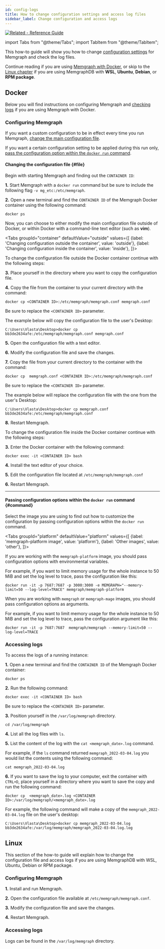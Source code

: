 ```yaml
---
id: config-logs 
title: How to change configuration settings and access log files
sidebar_label: Change configuration and access logs
---
```


[![Related - Reference Guide](https://img.shields.io/static/v1?label=Related&message=Reference%20Guide&color=yellow&style=for-the-badge)](/reference-guide/configuration.md)

import Tabs from "@theme/Tabs"; 
import TabItem from "@theme/TabItem";

This how-to guide will show you how to change [configuration settings](/reference-guide/configuration.md) for
Memgraph and check the log files.

Continue reading if you are using [Memgraph with Docker](#docker), or skip to
the [Linux chapter](#linux) if you are using MemgraphDB with **WSL**,
**Ubuntu**, **Debian**, or **RPM package**.

## Docker

Below you will find instructions on configuring Memgraph and [checking
logs](#accessing-logs) if you are using Memgraph with Docker.

### Configuring Memgraph

If you want a custom configuration to be in effect every time you run Memgraph,
[change the main configuration file](#file). 

If you want a certain configuration setting to be applied during this run only,
[pass the configuration option within the `docker run` command](#command).

#### Changing the configuration file {#file}

Begin with starting Memgraph and finding out the `CONTAINER ID`:

**1.** Start Memgraph with a `docker run` command but be sure to include the
following flag `-v mg_etc:/etc/memgraph`. 

**2.** Open a new terminal and find the `CONTAINER ID` of the Memgraph Docker
container using the following command:

```plaintext
docker ps
```

Now, you can choose to either modify the main configuration file outside of
Docker, or within Docker with a command-line text editor (such as **vim**).

<Tabs
  groupId="container"
  defaultValue="outside"
  values={[
    {label: 'Changing configuration outside the container', value: 'outside'},
    {label: 'Changing configuration inside the container', value: 'inside'},
  ]}>
    <TabItem value="outside">

To change the configuration file outside the Docker container continue with the
following steps:

**3.** Place yourself in the directory where you want to copy the configuration
file. 

**4.** Copy the file from the container to your current directory with the
command:

```plaintext
docker cp <CONTAINER ID>:/etc/memgraph/memgraph.conf memgraph.conf
```

Be sure to replace the `<CONTAINER ID>` parameter.

The example below will copy the configuration file to the user's Desktop: 

```plaintext
C:\Users\Vlasta\Desktop>docker cp bb3de2634afe:/etc/memgraph/memgraph.conf memgraph.conf
```

**5.** Open the configuration file with a text editor. 

**6.** Modify the configuration file and save the changes.

**7.** Copy the file from your current directory to the container with the
command:

```plaintext
docker cp  memgraph.conf <CONTAINER ID>:/etc/memgraph/memgraph.conf
```

Be sure to replace the `<CONTAINER ID>` parameter.

The example below will replace the configuration file with the one from the
user's Desktop: 

```plaintext
C:\Users\Vlasta\Desktop>docker cp memgraph.conf bb3de2634afe:/etc/memgraph/memgraph.conf
```

**8.** Restart Memgraph.

   </TabItem>
   <TabItem value="inside">

To change the configuration file inside the Docker container continue with the
following steps:

**3.** Enter the Docker container with the following command:

```plaintext
docker exec -it <CONTAINER ID> bash
```

**4.** Install the text editor of your choice.

**5.** Edit the configuration file located at `/etc/memgraph/memgraph.conf`

**6.** Restart Memgraph.

   </TabItem>
   </Tabs>

----

#### Passing configuration options within the `docker run` command {#command}

Select the image you are using to find out how to customize the configuration by
passing configuration options within the `docker run` command.

<Tabs
  groupId="platform"
  defaultValue="platform"
  values={[
    {label: 'memgraph-platform image', value: 'platform'},
    {label: 'Other images', value: 'other'},
  ]}>
    <TabItem value="platform">

If you are working with the `memgraph-platform` image, you should pass
configuration options with environmental variables.

For example, if you want to limit memory usage for the whole instance to 50 MiB
and set the log level to trace, pass the configuration like this:

```
docker run -it -p 7687:7687 -p 3000:3000 -e MEMGRAPH="--memory-limit=50 --log-level=TRACE" memgraph/memgraph-platform
```

   </TabItem>
   <TabItem value="other">

When you are working with `memgraph` or `memgraph-mage` images, you should pass
configuration options as arguments.

For example, if you want to limit memory usage for the whole instance to 50 MiB
and set the log level to trace, pass the configuration argument like this:

```
docker run -it -p 7687:7687  memgraph/memgraph --memory-limit=50 --log-level=TRACE
```

   
   </TabItem>
   </Tabs>

### Accessing logs

To access the logs of a running instance:

**1.**  Open a new terminal and find the `CONTAINER ID` of the Memgraph Docker
container:

```plaintext
docker ps
```

**2.** Run the following command:

```plaintext
docker exec -it <CONTAINER ID> bash
```

Be sure to replace the `<CONTAINER ID>` parameter.

**3.** Position yourself in the `/var/log/memgraph` directory.

```plaintext
cd /var/log/memgraph
```

**4.** List all the log files with `ls`.

**5.** List the content of the log with the `cat <memgraph_date>.log` command.

For example, if the `ls` command returned `memgraph_2022-03-04.log` you would
list the contents using the following command:

```plaintext
cat memgraph_2022-03-04.log
```

**6.** If you want to save the log to your computer, exit the container with
`CTRL+D`, place yourself in a directory where you want to save the copy and run
the following command:

```plaintext
docker cp  <memgraph_date>.log <CONTAINER ID>:/var/log/memgraph/<memgraph_date>.log
```

For example, the following command will make a copy of the
`memgraph_2022-03-04.log` file on the user's desktop:

```plaintext
C:\Users\Vlasta\Desktop>docker cp memgraph_2022-03-04.log bb3de2634afe:/var/log/memgraph/memgraph_2022-03-04.log.log
```

## Linux

This section of the how-to guide will explain how to change the configuration
file and access logs if you are using MemgraphDB with WSL, Ubuntu, Debian or
RPM package.

### Configuring Memgraph

**1.** Install and run Memgraph.

**2.** Open the configuration file available at `/etc/memgraph/memgraph.conf`.

**3.** Modify the configuration file and save the changes.

**4.** Restart Memgraph.

### Accessing logs

Logs can be found in the `/var/log/memgraph` directory.
